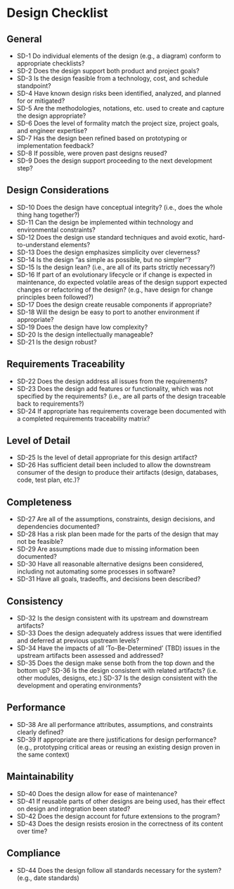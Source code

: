 # Design Checklist

## General

- SD-1 Do individual elements of the design (e.g., a diagram) conform to appropriate checklists?
- SD-2 Does the design support both product and project goals?
- SD-3 Is the design feasible from a technology, cost, and schedule standpoint?
- SD-4 Have known design risks been identified, analyzed, and planned for or mitigated?
- SD-5 Are the methodologies, notations, etc. used to create and capture the design appropriate?
- SD-6 Does the level of formality match the project size, project goals, and engineer expertise?
- SD-7 Has the design been refined based on prototyping or implementation feedback?
- SD-8 If possible, were proven past designs reused?
- SD-9 Does the design support proceeding to the next development step?

## Design Considerations

- SD-10 Does the design have conceptual integrity? (i.e., does the whole thing hang together?)
- SD-11 Can the design be implemented within technology and environmental constraints?
- SD-12 Does the design use standard techniques and avoid exotic, hard-to-understand elements?
- SD-13 Does the design emphasizes simplicity over cleverness?
- SD-14 Is the design “as simple as possible, but no simpler”?
- SD-15 Is the design lean? (i.e., are all of its parts strictly necessary?)
- SD-16 If part of an evolutionary lifecycle or if change is expected in maintenance, do expected volatile areas of the design support expected changes or refactoring of the design? (e.g., have design for change principles been followed?)
- SD-17 Does the design create reusable components if appropriate?
- SD-18 Will the design be easy to port to another environment if appropriate?
- SD-19 Does the design have low complexity?
- SD-20 Is the design intellectually manageable?
- SD-21 Is the design robust?

## Requirements Traceability

- SD-22 Does the design address all issues from the requirements?
- SD-23 Does the design add features or functionality, which was not specified by the requirements? (i.e., are all parts of the design traceable back to requirements?)
- SD-24 If appropriate has requirements coverage been documented with a completed requirements traceability matrix?

## Level of Detail

- SD-25 Is the level of detail appropriate for this design artifact?
- SD-26 Has sufficient detail been included to allow the downstream consumer of the design to produce their artifacts (design, databases, code, test plan, etc.)?

## Completeness

- SD-27 Are all of the assumptions, constraints, design decisions, and dependencies documented?
- SD-28 Has a risk plan been made for the parts of the design that may not be feasible?
- SD-29 Are assumptions made due to missing information been documented?
- SD-30 Have all reasonable alternative designs been considered, including not automating some processes in software?
- SD-31 Have all goals, tradeoffs, and decisions been described?

## Consistency

- SD-32 Is the design consistent with its upstream and downstream artifacts?
- SD-33 Does the design adequately address issues that were identified and deferred at previous upstream levels?
- SD-34 Have the impacts of all ‘To-Be-Determined’ (TBD) issues in the upstream artifacts been assessed and addressed?
- SD-35 Does the design make sense both from the top down and the bottom up?  SD-36       Is the design consistent with related artifacts? (i.e. other modules, designs, etc.)  SD-37       Is the design consistent with the development and operating environments?

## Performance

- SD-38 Are all performance attributes, assumptions, and constraints clearly defined?
- SD-39 If appropriate are there justifications for design performance? (e.g., prototyping critical areas or reusing an existing design proven in the same context)

## Maintainability

- SD-40 Does the design allow for ease of maintenance?
- SD-41 If reusable parts of other designs are being used, has their effect on design and integration been stated?
- SD-42 Does the design account for future extensions to the program?
- SD-43 Does the design resists erosion in the correctness of its content over time?

## Compliance

- SD-44 Does the design follow all standards necessary for the system? (e.g., date standards)

